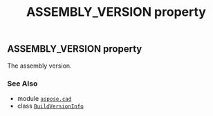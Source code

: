 ﻿---
title: ASSEMBLY_VERSION property
second_title: Aspose.CAD for Python via .NET API References
description: 
type: docs
weight: 30
url: /aspose.cad/buildversioninfo/assembly_version/
is_root: false
---

## ASSEMBLY_VERSION property


The assembly version.

### See Also
* module [`aspose.cad`](../../)
* class [`BuildVersionInfo`](/cad/python-net/aspose.cad/buildversioninfo)
